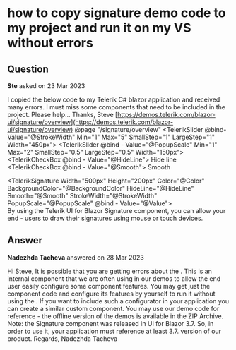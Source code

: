 # how to copy signature demo code to my project and run it on my VS without errors

## Question

**Ste** asked on 23 Mar 2023

I copied the below code to my Telerik C# blazor application and received many errors. I must miss some components that need to be included in the project. Please help... Thanks, Steve [https://demos.telerik.com/blazor-ui/signature/overview](https://demos.telerik.com/blazor-ui/signature/overview) @page "/signature/overview" <DemoConfigurator> <DemoConfiguratorColumn Description="Color"> <TelerikColorPicker Value="@Color" ValueChanged="@OnColorValueChanged"> </TelerikColorPicker> </DemoConfiguratorColumn> <DemoConfiguratorColumn Description="Background color"> <TelerikColorPicker Value="@BackgroundColor" ValueChanged="@OnBackgroundColorChanged"> </TelerikColorPicker> </DemoConfiguratorColumn> <DemoConfiguratorColumn Description="Stroke width"> <TelerikSlider @bind-Value="@StrokeWidth" Min="1" Max="5" SmallStep="1" LargeStep="1" Width="450px"> </TelerikSlider> </DemoConfiguratorColumn> <DemoConfiguratorColumn Description="Popup Scale"> <TelerikSlider @bind - Value="@PopupScale" Min="1" Max="2" SmallStep="0.5" LargeStep="0.5" Width="150px"> </TelerikSlider> </DemoConfiguratorColumn> <DemoConfiguratorColumn Description="Hide line"> <label> <TelerikCheckBox @bind - Value="@HideLine"></TelerikCheckBox> Hide line </label> </DemoConfiguratorColumn> <DemoConfiguratorColumn Description="Smooth"> <label> <TelerikCheckBox @bind - Value="@Smooth"></TelerikCheckBox> Smooth </label> </DemoConfiguratorColumn> </DemoConfigurator> <div class="signature-wrapper"> <TelerikSignature Width="500px" Height="200px" Color="@Color" BackgroundColor="@BackgroundColor" HideLine="@HideLine" Smooth="@Smooth" StrokeWidth="@StrokeWidth" PopupScale="@PopupScale" @bind - Value="@Value"> </TelerikSignature> <div class="notes"> By using the Telerik UI for Blazor Signature component, you can allow your end - users to draw their signatures using mouse or touch devices. </div> </div> <style>. signature - wrapper { width: 500px; }. notes { font - style: italic; padding: 1em; border - width: 1px; border - bottom - width: 0; border - style: solid; border - radius: 0; border - color: rgba ( 0, 0, 0, 0.08 ); } </style>

## Answer

**Nadezhda Tacheva** answered on 28 Mar 2023

Hi Steve, It is possible that you are getting errors about the <DemoConfigurator>. This is an internal component that we are often using in our demos to allow the end user easily configure some component features. You may get just the component code and configure its features by yourself to run it without using the <DemoConfigurator>. If you want to include such a configurator in your application you can create a similar custom component. You may use our demo code for reference - the offline version of the demos is available in the ZIP Archive. Note: the Signature component was released in UI for Blazor 3.7. So, in order to use it, your application must reference at least 3.7. version of our product. Regards, Nadezhda Tacheva
